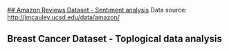 [## Amazon Reviews Dataset - Sentiment analysis](https://github.com/romiebanerjee/Portfolio-/blob/master/plots.ipynb)
Data source: http://jmcauley.ucsd.edu/data/amazon/

## Breast Cancer Dataset - Toplogical data analysis

